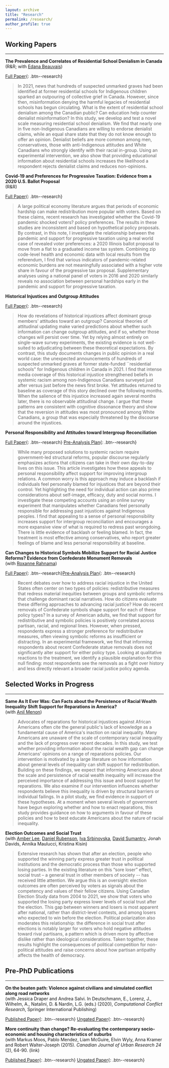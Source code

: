 ```yaml
---
layout: archive
title: "Research"
permalink: /research/
author_profile: true
---
```


## Working Papers
<hr>

**The Prevalence and Correlates of Residential School Denialism in Canada**<br>
(R&R; with [Edana Beauvais](https://www.sfu.ca/politics/people/profiles/ebeauvai.html))

[Full Paper](/files/denialism_paper/beauvais_williamson.pdf){: .btn--research} 

>In 2021, news that hundreds of suspected unmarked graves had been identified at former residential schools for Indigenous children sparked an outpouring of collective grief in Canada. However, since then, misinformation denying the harmful legacies of residential schools has begun circulating. What is the extent of residential school denialism among the Canadian public? Can education help counter denialist misinformation? In this study, we develop and test a novel scale measuring residential school denialism. We find that nearly one in five non-Indigenous Canadians are willing to endorse denialist claims, while an equal share state that they do not know enough to offer an opinion. Denialist beliefs are more common among men, conservatives, those with anti-Indigenous attitudes and White Canadians who strongly identify with their racial in-group. Using an experimental intervention, we also show that providing educational information about residential schools increases the likelihood a respondent rejects denialist claims and reduces non-opinions.
  

**Covid-19 and Preferences for Progressive Taxation: Evidence from a 2020 U.S. Ballot Proposal**<br>
(R&R)

[Full Paper](/files/covid19_paper/covid19.pdf){: .btn--research} 

>A large political economy literature argues that periods of economic hardship can make
redistribution more popular with voters. Based on these claims, recent research has
investigated whether the Covid-19 pandemic shocked voters? policy preferences. The
results in these studies are inconsistent and based on hypothetical policy proposals. By
contrast, in this note, I investigate the relationship between the pandemic and support
for progressive taxation using a real world case of revealed voter preferences: a 2020
Illinois ballot proposal to move from a flat to a graduated income tax system. Combining zip code-level health and economic data with local results from the referendum,
I find that various indicators of pandemic-related economic burdens are not meaningfully associated with a higher vote share in favour of the progressive tax proposal.
Supplementary analyses using a national panel of voters in 2016 and 2020 similarly
reveals no association between personal hardships early in the pandemic and support
for progressive taxation.

**Historical Injustices and Outgroup Attitudes**<br>

[Full Paper](/files/injustices_paper/historical_injustices.pdf){: .btn--research} 

>How do revelations of historical injustices affect dominant group members' attitudes toward an outgroup? Canonical theories of attitudinal updating make varied predictions about whether such information can change outgroup attitudes, and if so, whether those changes will persist over time. Yet by relying almost entirely on single-wave survey experiments, the existing evidence is not well-suited to adjudicating between these theoretical expectations. By contrast, this study documents changes in public opinion in a real world case: the unexpected announcements of hundreds of suspected unmarked graves at former state-funded ``residential schools" for Indigenous children in Canada in 2021. I find that intense media coverage of this historical injustice strengthened beliefs in systemic racism among non-Indigenous Canadians surveyed just after versus just before the news first broke. Yet attitudes returned to baseline as coverage of this story declined over the following months. When the salience of this injustice increased again several months later, there is no observable attitudinal change. I argue that these patterns are consistent with cognitive dissonance theory and show that the reversion in attitudes was most pronounced among White Canadians, a group that was especially threatened by the discourse around the injustices.
  

**Personal Responsibility and Attitudes toward Intergroup Reconciliation**

[Full Paper](/files/responsibility_paper/responsibility_williamson.pdf){: .btn--research} 
[Pre-Analysis Plan](https://osf.io/w69ck){: .btn--research} 

>While many proposed solutions to systemic racism require government-led structural reforms, popular discourse regularly emphasizes actions that citizens can take in their own day-to-day lives on this issue. This article investigates how these appeals to personal responsibility affect support for improving intergroup relations. A common worry is this approach may induce a backlash if individuals feel personally blamed for injustices that are beyond their control. Yet highlighting the need for individual action can also prime considerations about self-image, efficacy, duty and social norms. I investigate these competing accounts using an online survey experiment that manipulates whether Canadians feel personally responsible for addressing past injustices against Indigenous peoples. I find that appealing to a sense of personal responsibility increases support for intergroup reconciliation and encourages a more expansive view of what is required to redress past wrongdoing. There is little evidence of backlash or feeling blamed. In fact, the treatment is most effective among conservatives, who report greater feelings of blame and less personal responsibility at baseline.


**Can Changes to Historical Symbols Mobilize Support for Racial Justice Reforms? Evidence from Confederate Monument Removals**<br>
(with [Roxanne Rahnama](https://roxannerahnama.com/))

[Full Paper](/files/confederate_paper/rahnama_williamson.pdf){: .btn--research}[Pre-Analysis Plan](https://osf.io/5k4xu){: .btn--research} 

> Recent debates over how to address racial injustice in the United States often center on two types of policies: redistributive measures that redress material inequities between groups and symbolic reforms that challenge dominant racial narratives. How do citizens evaluate these differing approaches to advancing racial justice? How do recent removals of Confederate symbols shape support for each of these policy types? In a survey of American adults, we find that support for redistributive and symbolic policies is positively correlated across partisan, racial, and regional lines. However, when pressed, respondents express a stronger preference for redistributive measures, often viewing symbolic reforms as insufficient or distracting. In an experimental framework, we find that informing respondents about recent Confederate statue removals does not significantly alter support for either policy type. Looking at qualitative reactions to the treatment, we identify a plausible explanation for this null finding: most respondents see the removals as a fight over history and less directly relevant a broader racial justice policy agenda.


## Selected Works in Progress
<hr>

**Same As It Ever Was: Can Facts about the Persistence of Racial Wealth Inequality Shift Support for Reparations in America?** <br>
(with [Anil Menon](https://sites.google.com/view/anilmenon/bio?authuser=0))
> Advocates of reparations for historical injustices against African Americans often cite the general public's lack of knowledge as a fundamental cause of America's inaction on racial inequality. Many Americans are unaware of the scale of contemporary racial inequality and the lack of progress over recent decades. In this study, we test whether providing information about the racial wealth gap can change Americans' opinions on a range of reparations policies. Our intervention is motivated by a large literature on how information about general levels of inequality can shift support for redistribution. Building on these findings, we expect that informing Americans about the scale and persistence of racial wealth inequality will increase the perceived importance of addressing this issue and boost support for reparations. We also examine if our intervention influences whether respondents believe this inequality is driven by structural barriers or individual failings. In a pilot study, we find evidence in support of these hypotheses. At a moment when several levels of government have begun exploring whether and how to enact reparations, this study provides guidance on how to arguments in favour of these policies and how to best educate Americans about the nature of racial inequality.

**Election Outcomes and Social Trust**<br>
(with [Amber Lee](https://www.philadelphiafed.org/our-people/amber-lee), [Daniel Rubenson](https://www.rubenson.org/), [Iva Srbinovska](https://www.ipz.uzh.ch/de/personen/mitarbeitende/isrbin.html), [David Sumantry](https://psychlabs.torontomu.ca/spplab/portfolio/david-sumantry/), Jonah Davids, Annika Maulucci, Kristina Kisin)
> Extensive research has shown that after an election, people who supported the winning party express greater trust in political institutions and the democratic process than those who supported losing parties. In the existing literature on this “sore loser” effect, social trust – a general trust in other members of society -- has received little attention. We argue this is an oversight: election outcomes are often perceived by voters as signals about the competency and values of their fellow citizens. Using Canadian Election Study data from 2004 to 2021, we show that voters who supported the losing party express lower levels of social trust after the election. This gap between winners and losers is most apparent after national, rather than district-level contests, and among losers who expected to win before the election. Political polarization also moderates this relationship: the difference in social trust after elections is notably larger for voters who hold negative attitudes toward rival partisans, a pattern which is driven more by affective dislike rather than ideological considerations. Taken together, these results highlight the consequences of political competition for non-political attitudes and raise concerns about how partisan antipathy affects the health of democracy.



## Pre-PhD Publications
<hr>

**On the beaten path: Violence against civilians and simulated conflict along road networks**<br>
(with Jessica Draper and Andrea Salvi. In Deutschmann, E., Lorenz, J., Wilhelm, A., Natalini, D. & Nardin, L.G. (eds.) (2020), *Computational Conflict Research*, Springer International Publishing)

[Published Paper](https://link.springer.com/book/10.1007/978-3-030-29333-8){: .btn--research} 
[Ungated Paper](/files/conflict_paper/conflict_road_ch.pdf){: .btn--research} 

**More continuity than change? Re-evaluating the contemporary socio-economic and housing characteristics of suburbs**<br>
(with Markus Moos, Pablo Mendez, Liam McGuire, Elvin Wyly, Anna Kramer and Robert Walter-Joseph (2015). *Canadian Journal of Urban Research 24* (2), 64-90. (link)

[Published Paper](https://cjur.uwinnipeg.ca/index.php/cjur/article/view/14){: .btn--research} 
[Ungated Paper](/files/suburbs_paper/suburbs.pdf){: .btn--research} 





